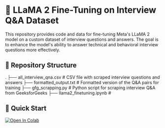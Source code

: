 # 🦙 LLaMA 2 Fine-Tuning on Interview Q&A Dataset

This repository provides code and data for fine-tuning Meta's LLaMA 2 model on a custom dataset of interview questions and answers. The goal is to enhance the model's ability to answer technical and behavioral interview questions more effectively.

## 📂 Repository Structure

.
├── all_interview_qna.csv # CSV file with scraped interview questions and answers
├── formatted_output.txt # Formatted version of the Q&A pairs for training
├── gfg_scrapping.py # Python script for scraping interview Q&A from GeeksforGeeks
├── llama2_finetuning.ipynb # 

## 🚀 Quick Start

[![Open In Colab](https://colab.research.google.com/assets/colab-badge.svg)]([https://colab.research.google.com/github/your-username/your-repo-name/blob/main/llama2_finetuning.ipynb](https://colab.research.google.com/drive/1tMN8OVmBO8cjH8rpl5mS3Ahiv5ozUG_Y?usp=sharing))


